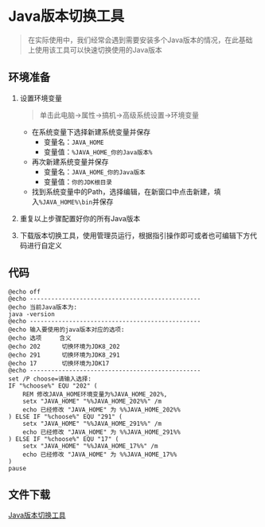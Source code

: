 # Java版本切换工具

> 在实际使用中，我们经常会遇到需要安装多个Java版本的情况，在此基础上使用该工具可以快速切换使用的Java版本

## 环境准备

1. 设置环境变量

   > 单击此电脑->属性->搞机->高级系统设置->环境变量

   * 在系统变量下选择新建系统变量并保存
     * 变量名：`JAVA_HOME`
     * 变量值：`%JAVA_HOME_你的Java版本%`
   * 再次新建系统变量并保存
     * 变量名：`JAVA_HOME_你的Java版本`
     * 变量值：`你的JDK根目录`
   * 找到系统变量中的Path，选择编辑，在新窗口中点击新建，填入`%JAVA_HOME%\bin`并保存

2. 重复以上步骤配置好你的所有Java版本

3. 下载版本切换工具，使用管理员运行，根据指引操作即可或者也可编辑下方代码进行自定义

## 代码

```shell
@echo off
@echo ------------------------------------------------
@echo 当前Java版本为:
java -version
@echo ------------------------------------------------
@echo 输入要使用的java版本对应的选项:
@echo 选项     含义
@echo 202      切换环境为JDK8_202
@echo 291      切换环境为JDK8_291
@echo 17       切换环境为JDK17
@echo ------------------------------------------------
set /P choose=请输入选择:
IF "%choose%" EQU "202" (
    REM 修改JAVA_HOME环境变量为%JAVA_HOME_202%,
    setx "JAVA_HOME" "%%JAVA_HOME_202%%" /m
    echo 已经修改 "JAVA_HOME" 为 %%JAVA_HOME_202%%
) ELSE IF "%choose%" EQU "291" (
    setx "JAVA_HOME" "%%JAVA_HOME_291%%" /m
    echo 已经修改 "JAVA_HOME" 为 %%JAVA_HOME_291%%
) ELSE IF "%choose%" EQU "17" (
    setx "JAVA_HOME" "%%JAVA_HOME_17%%" /m
    echo 已经修改 "JAVA_HOME" 为 %%JAVA_HOME_17%%
)
pause
```

## 文件下载

[Java版本切换工具](https://alist.boliguide.cn/d/%E6%9C%AC%E6%9C%BA%E5%AD%98%E5%82%A8/%E5%BA%94%E7%94%A8%E7%A8%8B%E5%BA%8F/Java%E7%89%88%E6%9C%AC%E5%88%87%E6%8D%A2%E5%B7%A5%E5%85%B7.bat?sign=7S-wp5P5G73WGwxnNOHnysIX6UqhNXx5b7n8JCXis7c=:0)
